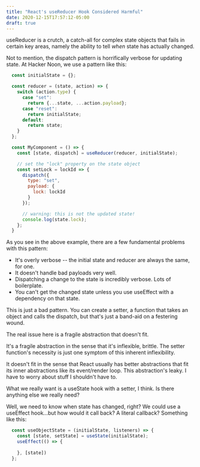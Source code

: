 ```yaml
---
title: "React's useReducer Hook Considered Harmful"
date: 2020-12-15T17:57:12-05:00
draft: true
---
```


useReducer is a crutch, a catch-all for complex state objects that fails in certain key areas, namely the ability to tell _when_ state has actually changed.

Not to mention, the dispatch pattern is horrifically verbose for updating state. At Hacker Noon, we use a pattern like this:

```javascript
  const initialState = {};

  const reducer = (state, action) => {
    switch (action.type) {
      case "set":
        return {...state, ...action.payload};
      case "reset":
        return initialState;
      default:
        return state;
    }
  };

  const MyComponent = () => {
    const [state, dispatch] = useReducer(reducer, initialState);

    // set the "lock" property on the state object
    const setLock = lockId => {
      dispatch({
        type: "set",
        payload: {
          lock: lockId
        }
      });

      // warning: this is not the updated state!
      console.log(state.lock);
    };
  }
```

As you see in the above example, there are a few fundamental problems with this pattern:

- It's overly verbose -- the initial state and reducer are always the same, for one.
- It doesn't handle bad payloads very well.
- Dispatching a change to the state is incredibly verbose. Lots of boilerplate.
- You can't get the changed state unless you use useEffect with a dependency on that state.

This is just a bad pattern. You can create a setter, a function that takes an object and calls the dispatch, but that's just a band-aid on a festering wound.

The real issue here is a fragile abstraction that doesn't fit.

It's a fragile abstraction in the sense that it's inflexible, brittle. The setter function's necessity is just one symptom of this inherent inflexibility.

It doesn't fit in the sense that React usually has better abstractions that fit its inner abstractions like its event/render loop. This abstraction's leaky. I have to worry about stuff I shouldn't have to.

What we really want is a useState hook with a setter, I think. Is there anything else we really need?

Well, we need to know when state has changed, right? We could use a useEffect hook...but how would it call back? A literal callback? Something like this:

```javascript
  const useObjectState = (initialState, listeners) => {
    const [state, setState] = useState(initialState);
    useEffect(() => {
      
    }, [state])
  };
```